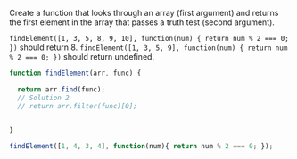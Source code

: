 Create a function that looks through an array (first argument) and returns the first element in the array that passes a truth test (second argument).

`findElement([1, 3, 5, 8, 9, 10], function(num) { return num % 2 === 0; })` should return 8.
`findElement([1, 3, 5, 9], function(num) { return num % 2 === 0; })` should return undefined.

```js
function findElement(arr, func) {
 
  return arr.find(func);
  // Solution 2
  // return arr.filter(func)[0];

  
}

findElement([1, 4, 3, 4], function(num){ return num % 2 === 0; });
```